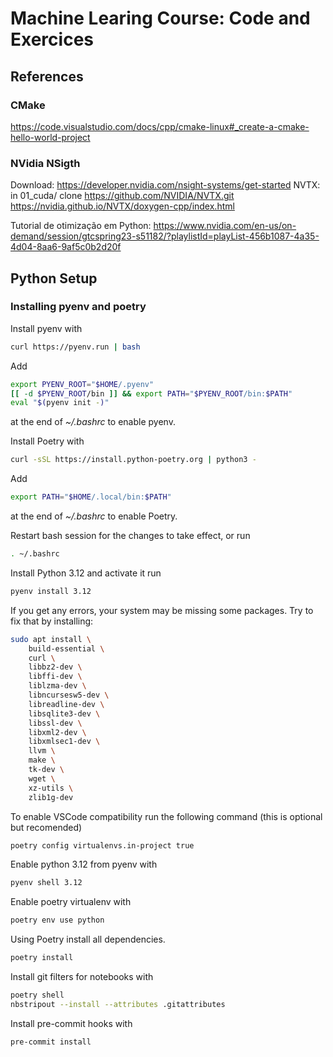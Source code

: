 # Machine Learing Course: Code and Exercices

## References

### CMake
https://code.visualstudio.com/docs/cpp/cmake-linux#_create-a-cmake-hello-world-project

### NVidia NSigth
Download: https://developer.nvidia.com/nsight-systems/get-started
NVTX: in 01_cuda/ clone https://github.com/NVIDIA/NVTX.git
https://nvidia.github.io/NVTX/doxygen-cpp/index.html

Tutorial de otimização em Python: https://www.nvidia.com/en-us/on-demand/session/gtcspring23-s51182/?playlistId=playList-456b1087-4a35-4d04-8aa6-9af5c0b2d20f


## Python Setup

### Installing pyenv and poetry

Install pyenv with
```sh
curl https://pyenv.run | bash
```

Add
```bash
export PYENV_ROOT="$HOME/.pyenv"
[[ -d $PYENV_ROOT/bin ]] && export PATH="$PYENV_ROOT/bin:$PATH"
eval "$(pyenv init -)"
```
at the end of *~/.bashrc* to enable pyenv.

Install Poetry with
```sh
curl -sSL https://install.python-poetry.org | python3 -
```
Add
```bash
export PATH="$HOME/.local/bin:$PATH"
```
at the end of *~/.bashrc* to enable Poetry.

Restart bash session for the changes to take effect, or run
```sh
. ~/.bashrc
```

Install Python 3.12 and activate it run
```sh
pyenv install 3.12
```
If you get any errors, your system may be missing some packages. Try to fix that by installing:
```sh
sudo apt install \
    build-essential \
    curl \
    libbz2-dev \
    libffi-dev \
    liblzma-dev \
    libncursesw5-dev \
    libreadline-dev \
    libsqlite3-dev \
    libssl-dev \
    libxml2-dev \
    libxmlsec1-dev \
    llvm \
    make \
    tk-dev \
    wget \
    xz-utils \
    zlib1g-dev
```

To enable VSCode compatibility run the following command (this is optional but recomended)
```sh
poetry config virtualenvs.in-project true
```

Enable python 3.12 from pyenv with
```sh
pyenv shell 3.12
```

Enable poetry virtualenv with
```sh
poetry env use python
```
Using Poetry install all dependencies.
```sh
poetry install
```

Install git filters for notebooks with
```sh
poetry shell
nbstripout --install --attributes .gitattributes
```

Install pre-commit hooks with
```sh
pre-commit install
```